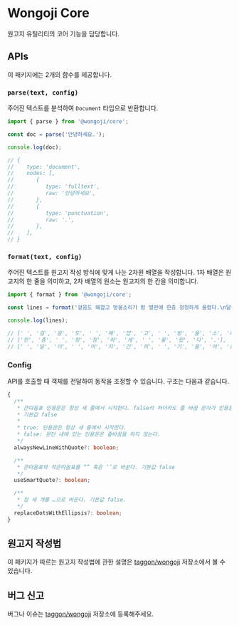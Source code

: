 # Wongoji Core

원고지 유틸리티의 코어 기능을 담당합니다.

## APIs

이 패키지에는 2개의 함수를 제공합니다.

### `parse(text, config)`


주어진 텍스트를 분석하여 `Document` 타입으로 반환합니다.

```ts
import { parse } from '@wongoji/core';

const doc = parse('안녕하세요.');

console.log(doc);

// {
//    type: 'document',
//    nodes: [,
//       {
//          type: 'fulltext',
//          raw: '안녕하세요',
//       },
//       {
//          type: 'punctuation',
//          raw: '.',
//       },
//    ],
// }
```

### `format(text, config)`

주어진 텍스트를 원고지 작성 방식에 맞게 나눈 2차원 배열을 작성합니다. 1차 배열은 원고지의 한 줄을 의미하고, 2차 배열의 원소는 원고지의 한 칸을 의미합니다.


```ts
import { format } from '@wongoji/core';

const lines = format('걸음도 해깝고 방울소리가 밤 벌판에 한층 청청하게 울렸다.\n달이 어지간히 기울어졌다.');

console.log(lines);

// [' ', '걸', '음', '도', ' ', '해', '깝', '고', ' ', '방', '울', '소', '리', '가', ' ', '밤', ' ', '벌', '판', '에'],
// ['한', '층', ' ', '청', '청', '하', '게', ' ', '울', '렸', '다', '.'],
// [' ', '달', '이', ' ', '어', '지', '간', '히', ' ', '기', '울', '어', '졌', '다', '.'],
```

### Config

API를 호출할 때 객체를 전달하여 동작을 조정할 수 있습니다. 구조는 다음과 같습니다.

```ts
{
  /**
   * 큰따옴표 인용문은 항상 새 줄에서 시작한다. false라 하더라도 줄 바꿈 문자가 인용문 앞에 있으면 새 줄에서 시작한다.
   * 기본값 false
   *
   * true: 인용문은 항상 새 줄에서 시작한다.
   * false: 문단 내에 있는 인용문은 줄바꿈을 하지 않는다.
   */
  alwaysNewLineWithQuote?: boolean;

  /**
   * 큰따옴표와 작은따옴표를 “” 혹은 ‘’로 바꾼다. 기본값 false
   */
  useSmartQuote?: boolean;

  /**
   * 점 세 개를 …으로 바꾼다. 기본값 false.
   */
  replaceDotsWithEllipsis?: boolean;
}
```

## 원고지 작성법

이 패키지가 따르는 원고지 작성법에 관한 설명은 [taggon/wongoji](https://github.com/taggon/wongoji) 저장소에서 볼 수 있습니다.

## 버그 신고

버그나 이슈는 [taggon/wongoji](https://github.com/taggon/wongoji/issues) 저장소에 등록해주세요.
